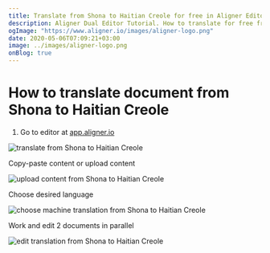 ```yaml
---
title: Translate from Shona to Haitian Creole for free in Aligner Editor
description: Aligner Dual Editor Tutorial. How to translate for free from Shona to Haitian Creole. Aligner is multilingual document management platform. 
ogImage: "https://www.aligner.io/images/aligner-logo.png"
date: 2020-05-06T07:09:21+03:00
image: ../images/aligner-logo.png
onBlog: true
---
```


# How to translate document from Shona to Haitian Creole

1. Go to editor at [app.aligner.io](https://app.aligner.io "Aligner App web page")

![translate from Shona to Haitian Creole](../aligner-blank-editor.png "translate from Shona to Haitian Creole")

Copy-paste content or upload content

![upload content from Shona to Haitian Creole](../aligner-uploaded-document.png "upload content from Shona to Haitian Creole")

Choose desired language

![choose machine translation from Shona to Haitian Creole](../aligner-language-dropdown.png "choose machine translation from Shona to Haitian Creole")

Work and edit 2 documents in parallel

![edit translation from Shona to Haitian Creole](../aligner-double-sitded-editor.png "edit translation from Shona to Haitian Creole")

